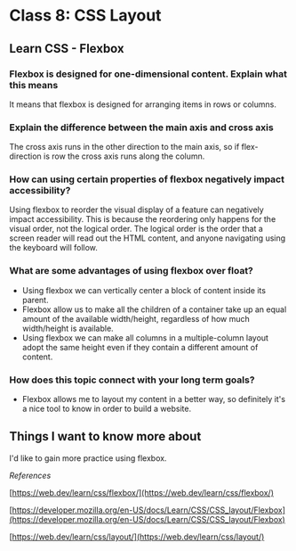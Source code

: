 # Class 8: CSS Layout

## Learn CSS - Flexbox

### Flexbox is designed for one-dimensional content. Explain what this means

It means that flexbox is designed for arranging items in rows or columns.

### Explain the difference between the main axis and cross axis

The cross axis runs in the other direction to the main axis, so if flex-direction is row the cross axis runs along the column.

### How can using certain properties of flexbox negatively impact accessibility?

Using flexbox to reorder the visual display of a feature can negatively impact accessibility. This is because the reordering only happens for the visual order, not the logical order. The logical order is the order that a screen reader will read out the HTML content, and anyone navigating using the keyboard will follow.

### What are some advantages of using flexbox over float?

- Using flexbox we can vertically center a block of content inside its parent.
- Flexbox allow us to make all the children of a container take up an equal amount of the available width/height, regardless of how much width/height is available.
- Using flexbox we can make all columns in a multiple-column layout adopt the same height even if they contain a different amount of content.

### How does this topic connect with your long term goals?

- Flexbox allows me to layout my content in a better way, so definitely it's a nice tool to know in order to build a website.

## Things I want to know more about

I'd like to gain more practice using flexbox.

*References*

[https://web.dev/learn/css/flexbox/](https://web.dev/learn/css/flexbox/)

[https://developer.mozilla.org/en-US/docs/Learn/CSS/CSS_layout/Flexbox](https://developer.mozilla.org/en-US/docs/Learn/CSS/CSS_layout/Flexbox)

[https://web.dev/learn/css/layout/](https://web.dev/learn/css/layout/)
